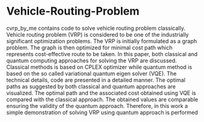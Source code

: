 # Vehicle-Routing-Problem
cvrp_by_me contains code to solve vehicle routing problem classically.
Vehicle routing problem (VRP) is considered to be one of the industrially significant optimization
problems. The VRP is initially formulated as a graph problem. The graph is then optimized for
minimal cost path which represents cost-effective route to be taken. In this paper, both classical and
quantum computing approaches for solving the VRP are discussed. Classical methods is based on
CPLEX optimizer while quantum method is based on the so called variational quantum eigen solver
(VQE). The technical details, code are presented in a detailed manner. The optimal paths as
suggested by both classical and quantum approaches are visualized. The optimal path and the
associated cost obtained using VQE is compared with the classical approach. The obtained values
are comparable ensuring the validity of the quantum approach. Therefore, in this work a simple
demonstration of solving VRP using quantum approach is performed
